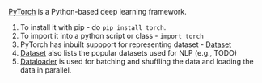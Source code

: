 [PyTorch](pytorch.org) is a Python-based deep learning framework.
1. To install it with pip - do `pip install torch`.
1. To import it into a python script or class - `import torch`
1. PyTorch has inbuilt suppport for representing dataset - [Dataset](pytorch/dataset.md)
1. [Dataset](pytorch/dataset.md) also lists the popular datasets used for NLP (e.g., TODO)
1. [Dataloader](pytorch/dataloader.md) is used for batching and shuffling the data and loading the data in parallel.
